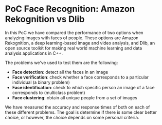 # PoC Face Recognition: Amazon Rekognition vs Dlib
In this PoC we have compared the performance of two options when analyzing images with faces of people. These options are Amazon Rekognition, a deep learning-based image and video analysis, and Dlib, an open source toolkit for making real world machine learning and data analysis applications in C++.

The problems we've used to test them are the following:

* __Face detection__: detect all the faces in an image
* __Face verification__: check whether a face corresponds to a particular individual (a binary problem)
* __Face identification__: check to which specific person an image of a face corresponds to (multiclass problem)
* __Face clustering__: obtain all unique people from a set of images

We have measured the accuracy and response times of both on each of these different problems. 
The goal is determine if there is some clear better choice, or however, the choice depends on some personal criteria.

